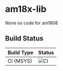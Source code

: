 # am18x-lib
None os code for am1808

## Build Status

Build Type       |    Status     |
-----------      | --------------|
CI (MSYS)       | ![CI](https://github.com/turmary/am18x-lib/actions/workflows/ci.yml/badge.svg?branch=master&event=push) |
